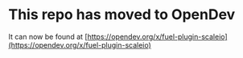 # This repo has moved to OpenDev

It can now be found at [https://opendev.org/x/fuel-plugin-scaleio](https://opendev.org/x/fuel-plugin-scaleio)
